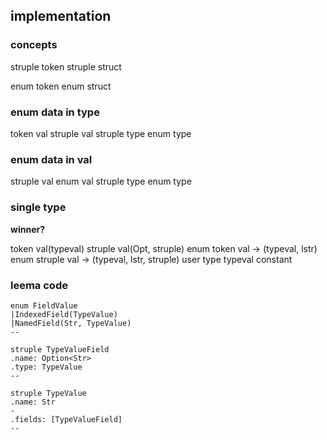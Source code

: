 

## implementation

### concepts

struple token
struple struct

enum token
enum struct

### enum data in type

token val
struple val
struple type
enum type

### enum data in val

struple val
enum val
struple type
enum type

### single type

**winner?**

token val(typeval)
struple val(Opt<typeval>, struple)
enum token val -> (typeval, lstr)
enum struple val -> (typeval, lstr, struple)
user type
typeval constant

### leema code

```
enum FieldValue
|IndexedField(TypeValue)
|NamedField(Str, TypeValue)
--

struple TypeValueField
.name: Option<Str>
.type: TypeValue
--

struple TypeValue
.name: Str
-
.fields: [TypeValueField]
--
```


